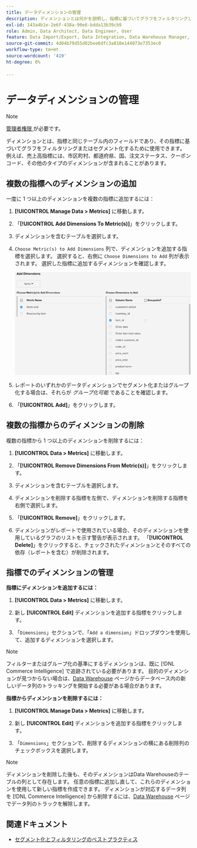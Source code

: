 ```yaml
---
title: データディメンションの管理
description: ディメンションとは何かを説明し、指標に基づいてグラフをフィルタリングしたりセグメント化したりするために使用できます。
exl-id: 143a4b1e-2e6f-438a-90e6-bdda13b39cb9
role: Admin, Data Architect, Data Engineer, User
feature: Data Import/Export, Data Integration, Data Warehouse Manager, Commerce Tables
source-git-commit: 4d04b79d55d02bee6dfc3a810e144073e7353ec0
workflow-type: tm+mt
source-wordcount: '419'
ht-degree: 0%

---
```


# データディメンションの管理

>[!NOTE]
>
>[ 管理者権限 ](../../administrator/user-management/user-management.md) が必要です。

ディメンションとは、指標と同じテーブル内のフィールドであり、その指標に基づいてグラフをフィルタリングまたはセグメント化するために使用できます。 例えば、売上高指標には、市区町村、都道府県、国、注文ステータス、クーポンコード、その他のタイプのディメンションが含まれることがあります。

## 複数の指標へのディメンションの追加

一度に 1 つ以上のディメンションを複数の指標に追加するには：

1. **[!UICONTROL Manage Data > Metrics]** に移動します。

1. 「**[!UICONTROL Add Dimensions To Metric(s)]**」をクリックします。

1. ディメンションを含むテーブルを選択します。

1. `Choose Metric(s) to Add Dimensions` 列で、ディメンションを追加する指標を選択します。 選択すると、右側に `Choose Dimensions to Add` 列が表示されます。 選択した指標に追加するディメンションを確認します。

   ![ 使用可能なディメンションオプションを表示するディメンションを追加ダイアログ ](../../assets/Add_Dimensions.png)

1. レポートのいずれかのデータディメンションでセグメント化またはグループ化する場合は、それらが _グループ化可能_ であることを確認します。

1. 「**[!UICONTROL Add]**」をクリックします。

## 複数の指標からのディメンションの削除

複数の指標から 1 つ以上のディメンションを削除するには：

1. **[!UICONTROL Data > Metrics]** に移動します。

1. 「**[!UICONTROL Remove Dimensions From Metric(s)]**」をクリックします。

1. ディメンションを含むテーブルを選択します。

1. ディメンションを削除する指標を左側で、ディメンションを削除する指標を右側で選択します。

1. 「**[!UICONTROL Remove]**」をクリックします。

1. ディメンションがレポートで使用されている場合、そのディメンションを使用しているグラフのリストを示す警告が表示されます。 「**[!UICONTROL Delete]**」をクリックすると、チェックされたディメンションとそのすべての依存（レポートを含む）が削除されます。

## 指標でのディメンションの管理

**指標にディメンションを追加するには：**

1. **[!UICONTROL Data > Metrics]** に移動します。

1. 新し **[!UICONTROL Edit]** ディメンションを追加する指標をクリックします。

1. 「`Dimensions`」セクションで、「`Add a dimension`」ドロップダウンを使用して、追加するディメンションを選択します。

>[!NOTE]
>
>フィルターまたはグループ化の基準にするディメンションは、既に [!DNL Commerce Intelligence] で追跡されている必要があります。 目的のディメンションが見つからない場合は、[Data Warehouse](../data-warehouse-mgr/tour-dwm.md) ページからデータベース内の新しいデータ列のトラッキングを開始する必要がある場合があります。


**指標からディメンションを削除するには：**

1. **[!UICONTROL Manage Data > Metrics]** に移動します。

1. 新し **[!UICONTROL Edit]** ディメンションを追加する指標をクリックします。

1. 「`Dimensions`」セクションで、削除するディメンションの横にある削除列のチェックボックスを選択します。

>[!NOTE]
>
>ディメンションを削除した後も、そのディメンションはData Warehouseのテーブルの列として存在します。 任意の指標に追加し直して、これらのディメンションを使用して新しい指標を作成できます。 ディメンションが対応するデータ列を [!DNL Commerce Intelligence] から削除するには、[Data Warehouse](../data-warehouse-mgr/tour-dwm.md) ページでデータ列のトラックを解除します。

## 関連ドキュメント

* [セグメント化とフィルタリングのベストプラクティス](../../best-practices/segment-filter.md)
